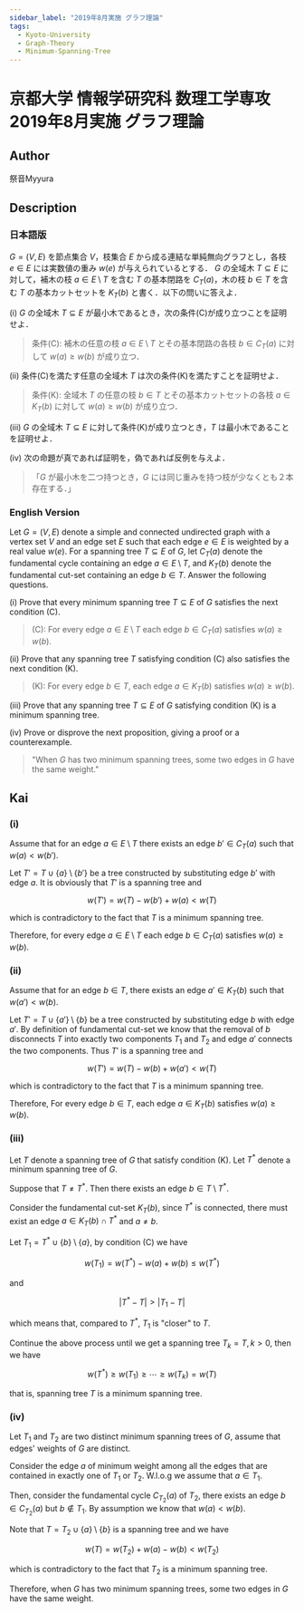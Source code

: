 ```yaml
---
sidebar_label: "2019年8月実施 グラフ理論"
tags:
  - Kyoto-University
  - Graph-Theory
  - Minimum-Spanning-Tree
---
```

# 京都大学 情報学研究科 数理工学専攻 2019年8月実施 グラフ理論

## **Author**
祭音Myyura

## **Description**
### 日本語版
$G =(V,E)$ を節点集合 $V$，枝集合 $E$ から成る連結な単純無向グラフとし，各枝 $e \in E$ には実数値の重み $w(e)$ が与えられているとする．
$G$ の全域木 $T \subseteq E$ に対して，補木の枝 $a \in E \setminus T$ を含む $T$ の基本閉路を $C_T(a)$，木の枝 $b \in T$ を含む $T$ の基本カットセットを $K_T(b)$ と書く．以下の問いに答えよ．

(i) $G$ の全域木 $T \subseteq E$ が最小木であるとき，次の条件(C)が成り立つことを証明せよ．

> 条件(C): 補木の任意の枝 $a \in E \setminus T$ とその基本閉路の各枝 $b \in C_T(a)$ に対して $w(a) \ge w(b)$ が成り立つ．

(ii) 条件(C)を満たす任意の全域木 $T$ は次の条件(K)を満たすことを証明せよ．

> 条件(K): 全域木 $T$ の任意の枝 $b \in T$ とその基本カットセットの各枝 $a \in K_T(b)$ に対して $w(a) \ge w(b)$ が成り立つ．

(iii) $G$ の全域木 $T \subseteq E$ に対して条件(K)が成り立つとき，$T$ は最小木であることを証明せよ．

(iv) 次の命題が真であれば証明を，偽であれば反例を与えよ．

> 「$G$ が最小木を二つ持つとき，$G$ には同じ重みを持つ枝が少なくとも２本存在する．」

### English Version
Let $G =(V,E)$ denote a simple and connected undirected graph with a vertex set $V$ and an edge set $E$ such that each edge $e \in E$ is weighted by a real value $w(e)$.
For a spanning tree $T \subseteq E$ of $G$, let $C_T(a)$ denote the fundamental cycle containing an edge $a \in E \setminus T$, and $K_T(b)$ denote the fundamental cut-set containing an edge $b \in T$.
Answer the following questions.

(i) Prove that every minimum spanning tree $T \subseteq E$ of $G$ satisfies the next condition (C).

> (C): For every edge $a \in E \setminus T$ each edge $b \in C_T(a)$ satisfies $w(a) \ge w(b)$.

(ii) Prove that any spanning tree $T$ satisfying condition (C) also satisfies the next condition (K).

> (K): For every edge $b \in T$, each edge $a \in K_T(b)$ satisfies $w(a) \ge w(b)$.

(iii) Prove that any spanning tree $T \subseteq E$ of $G$ satisfying condition (K) is a minimum spanning tree.

(iv) Prove or disprove the next proposition, giving a proof or a counterexample.

> "When $G$ has two minimum spanning trees, some two edges in $G$ have the same weight."


## **Kai**
### (i)
Assume that for an edge $a \in E \setminus T$ there exists an edge $b' \in C_T(a)$ such that $w(a) < w(b')$.

Let $T' = T \cup \{a\} \setminus \{b'\}$ be a tree constructed by substituting edge $b'$ with edge $a$. It is obviously that $T'$ is a spanning tree and

$$
w(T') = w(T) - w(b') + w(a) < w(T)
$$

which is contradictory to the fact that $T$ is a minimum spanning tree.

Therefore, for every edge $a \in E \setminus T$ each edge $b \in C_T(a)$ satisfies $w(a) \ge w(b)$.

### (ii)
Assume that for an edge $b \in T$, there exists an edge $a' \in K_T(b)$ such that $w(a') < w(b)$.

Let $T' = T \cup \{a'\} \setminus \{b\}$ be a tree constructed by substituting edge $b$ with edge $a'$.
By definition of fundamental cut-set we know that the removal of $b$ disconnects $T$ into exactly two components $T_1$ and $T_2$ and edge $a'$ connects the two components.
Thus $T'$ is a spanning tree and

$$
w(T') = w(T) - w(b) + w(a') < w(T)
$$

which is contradictory to the fact that $T$ is a minimum spanning tree.

Therefore, For every edge $b \in T$, each edge $a \in K_T(b)$ satisfies $w(a) \ge w(b)$.

### (iii)
Let $T$ denote a spanning tree of $G$ that satisfy condition (K). Let $T^*$ denote a minimum spanning tree of $G$.

Suppose that $T \neq T^*$. Then there exists an edge $b \in T \setminus T^*$.

Consider the fundamental cut-set $K_T(b)$, since $T^*$ is connected, there must exist an edge $a \in K_T(b) \cap T^*$ and $a \neq b$.

Let $T_1 = T^* \cup \{b\} \setminus \{a\}$, by condition (C) we have

$$
w(T_1) = w(T^*) - w(a) + w(b) \le w(T^*)
$$

and

$$
|T^* - T| > |T_1 - T|
$$

which means that, compared to $T^*$, $T_1$ is "closer" to $T$.

Continue the above process until we get a spanning tree $T_k = T, k > 0$, then we have

$$
w(T^*) \ge w(T_1) \ge \cdots \ge w(T_k) = w(T)
$$

that is, spanning tree $T$ is a minimum spanning tree.

### (iv)
Let $T_1$ and $T_2$ are two distinct minimum spanning trees of $G$, assume that edges' weights of $G$ are distinct.

Consider the edge $a$ of minimum weight among all the edges that are contained in exactly one of $T_1$ or $T_2$.
W.l.o.g we assume that $a \in T_1$.

Then, consider the fundamental cycle $C_{T_2}(a)$ of $T_2$, there exists an edge $b \in C_{T_2}(a)$ but $b \notin T_1$.
By assumption we know that $w(a) < w(b)$.

Note that $T = T_2 \cup \{a\} \setminus \{b\}$ is a spanning tree and we have

$$
w(T) = w(T_2) + w(a) - w(b) < w(T_2)
$$

which is contradictory to the fact that $T_2$ is a minimum spanning tree.

Therefore, when $G$ has two minimum spanning trees, some two edges in $G$ have the same weight.